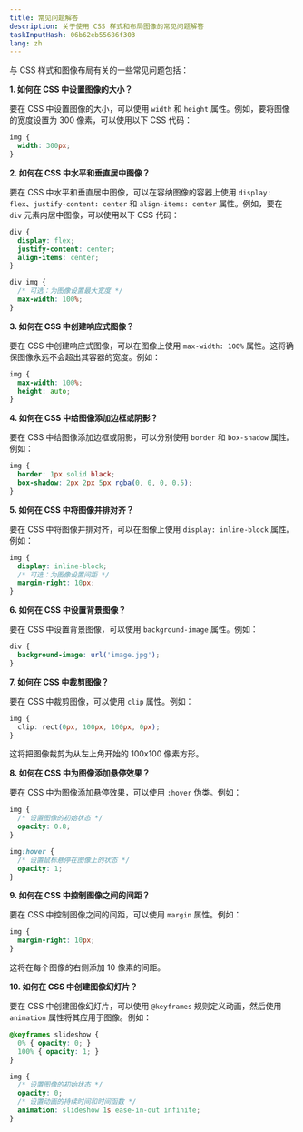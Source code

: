 ```yaml
---
title: 常见问题解答
description: 关于使用 CSS 样式和布局图像的常见问题解答
taskInputHash: 06b62eb55686f303
lang: zh
---
```

与 CSS 样式和图像布局有关的一些常见问题包括：

**1. 如何在 CSS 中设置图像的大小？**

要在 CSS 中设置图像的大小，可以使用 `width` 和 `height` 属性。例如，要将图像的宽度设置为 300 像素，可以使用以下 CSS 代码：

```css
img {
  width: 300px;
}
```

**2. 如何在 CSS 中水平和垂直居中图像？**

要在 CSS 中水平和垂直居中图像，可以在容纳图像的容器上使用 `display: flex`、`justify-content: center` 和 `align-items: center` 属性。例如，要在 `div` 元素内居中图像，可以使用以下 CSS 代码：

```css
div {
  display: flex;
  justify-content: center;
  align-items: center;
}

div img {
  /* 可选：为图像设置最大宽度 */
  max-width: 100%;
}
```

**3. 如何在 CSS 中创建响应式图像？**

要在 CSS 中创建响应式图像，可以在图像上使用 `max-width: 100%` 属性。这将确保图像永远不会超出其容器的宽度。例如：

```css
img {
  max-width: 100%;
  height: auto;
}
```

**4. 如何在 CSS 中给图像添加边框或阴影？**

要在 CSS 中给图像添加边框或阴影，可以分别使用 `border` 和 `box-shadow` 属性。例如：

```css
img {
  border: 1px solid black;
  box-shadow: 2px 2px 5px rgba(0, 0, 0, 0.5);
}
```

**5. 如何在 CSS 中将图像并排对齐？**

要在 CSS 中将图像并排对齐，可以在图像上使用 `display: inline-block` 属性。例如：

```css
img {
  display: inline-block;
  /* 可选：为图像设置间距 */
  margin-right: 10px;
}
```

**6. 如何在 CSS 中设置背景图像？**

要在 CSS 中设置背景图像，可以使用 `background-image` 属性。例如：

```css
div {
  background-image: url('image.jpg');
}
```

**7. 如何在 CSS 中裁剪图像？**

要在 CSS 中裁剪图像，可以使用 `clip` 属性。例如：

```css
img {
  clip: rect(0px, 100px, 100px, 0px);
}
```

这将把图像裁剪为从左上角开始的 100x100 像素方形。

**8. 如何在 CSS 中为图像添加悬停效果？**

要在 CSS 中为图像添加悬停效果，可以使用 `:hover` 伪类。例如：

```css
img {
  /* 设置图像的初始状态 */
  opacity: 0.8;
}

img:hover {
  /* 设置鼠标悬停在图像上的状态 */
  opacity: 1;
}
```

**9. 如何在 CSS 中控制图像之间的间距？**

要在 CSS 中控制图像之间的间距，可以使用 `margin` 属性。例如：

```css
img {
  margin-right: 10px;
}
```

这将在每个图像的右侧添加 10 像素的间距。

**10. 如何在 CSS 中创建图像幻灯片？**

要在 CSS 中创建图像幻灯片，可以使用 `@keyframes` 规则定义动画，然后使用 `animation` 属性将其应用于图像。例如：

```css
@keyframes slideshow {
  0% { opacity: 0; }
  100% { opacity: 1; }
}

img {
  /* 设置图像的初始状态 */
  opacity: 0;
  /* 设置动画的持续时间和时间函数 */
  animation: slideshow 1s ease-in-out infinite;
}
```
